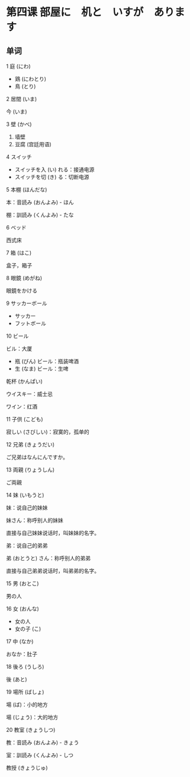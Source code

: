 # 第四课 部屋に　机と　いすが　あります
## 单词
1 庭 (にわ)

* 鶏 (にわとり)
* 鳥 (とり)

2 居間 (いま)

今 (いま)

3 壁 (かべ)

1. 墙壁
2. 豆腐 (宫廷用语)

4 スイッチ

* スイッチを入 (い) れる：接通电源
* スイッチを切 (き) る：切断电源

5 本棚 (ほんだな)

本：音読み (おんよみ) - ほん

棚：訓読み (くんよみ) - たな

6 ベッド

西式床

7 箱 (はこ)

盒子，箱子

8 眼鏡 (めがね)

眼鏡をかける

9 サッカーボール

* サッカー
* フットボール

10 ビール

ビル：大厦

* 瓶 (びん) ビール：瓶装啤酒
* 生 (なま) ビール：生啤

乾杯 (かんぱい)

ウイスキー：威士忌

ワイン：红酒

11 子供 (こども)

寂しい (さびしい)：寂寞的，孤单的

12 兄弟 (きょうだい)

ご兄弟はなんにんですか。

13 両親 (りょうしん)

ご両親

14 妹 (いもうと)

妹：说自己的妹妹

妹さん：称呼别人的妹妹

直接与自己妹妹说话时，叫妹妹的名字。

弟：说自己的弟弟

弟 (おとうと) さん：称呼别人的弟弟

直接与自己弟弟说话时，叫弟弟的名字。

15 男 (おとこ)

男の人

16 女 (おんな)

* 女の人
* 女の子 (こ)

17 中 (なか)

おなか：肚子

18 後ろ (うしろ)

後 (あと)

19 場所 (ばしょ)

場 (ば)：小的地方

場 (じょう)：大的地方

20 教室 (きょうしつ)

教：音読み (おんよみ) - きょう

室：訓読み (くんよみ) - しつ

教授 (きょうじゅ)


